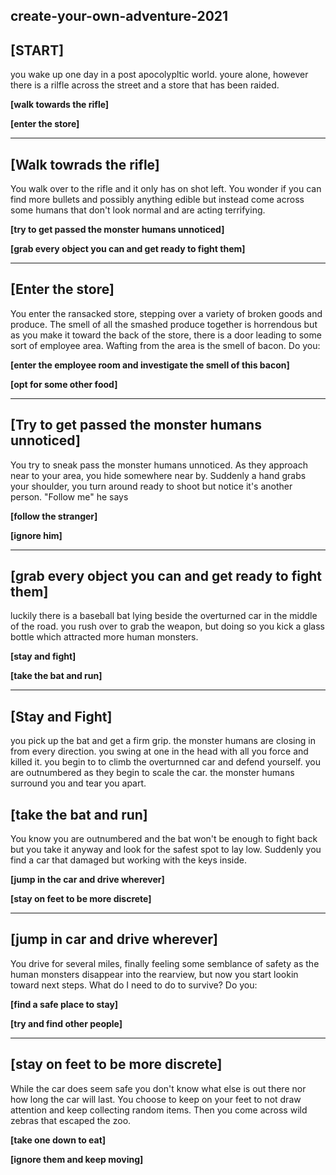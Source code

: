 ## create-your-own-adventure-2021

## [START]

you wake up one day in a post apocolypltic world. youre alone, however there is a rilfle across the street and a store that has been raided. 

**[walk towards the rifle]**

**[enter the store]**

---

## [Walk towrads the rifle]

You walk over to the rifle and it only has on shot left.  You wonder if you can find more bullets and possibly anything edible but instead come across some humans that don't look normal and are acting terrifying.

**[try to get passed the monster humans unnoticed]**

**[grab every object you can and get ready to fight them]**

---
## [Enter the store]
You enter the ransacked store, stepping over a variety of broken goods and produce. The smell of all the smashed produce together is horrendous but as you make it toward the back of the store, there is a door leading to some sort of employee area. Wafting from the area is the smell of bacon. Do you:

**[enter the employee room and investigate the smell of this bacon]**

**[opt for some other food]**

---
## [Try to get passed the monster humans unnoticed]
You try to sneak pass the monster humans unnoticed. As they approach near to your area, you hide somewhere near by. Suddenly a hand grabs your shoulder, you turn around ready to shoot but notice it's another person. "Follow me" he says

**[follow the stranger]**

**[ignore him]**

---

## [grab every object you can and get ready to fight them]
luckily there is a baseball bat lying beside the overturned car in the middle of the road. you rush over to grab the weapon, but doing so you kick a glass bottle which attracted more human monsters. 

**[stay and fight]**

**[take the bat and run]**

---

## [Stay and Fight]
you pick up the bat and get a firm grip. the monster humans are closing in from every direction. you swing at one in the head with all you force and killed it. you begin to to climb the overturnned car and defend yourself. you are outnumbered as they begin to scale the car. the monster humans surround you and tear you apart.
## [take the bat and run]
You know you are outnumbered and the bat won't be enough to fight back but you take it anyway and look for the safest spot to lay low.  Suddenly you find a car that damaged but working with the keys inside.

**[jump in the car and drive wherever]**

**[stay on feet to be more discrete]**

---
## [jump in car and drive wherever]
You drive for several miles, finally feeling some semblance of safety as the human monsters disappear into the rearview, but now you start lookin toward next steps. What do I need to do to survive? Do you:

**[find a safe place to stay]**

**[try and find other people]**

---
## [stay on feet to be more discrete]
While the car does seem safe you don't know what else is out there nor how long the car will last.  You choose to keep on your feet to not draw attention and keep collecting random items.  Then you come across 
wild zebras that escaped the zoo.

**[take one down to eat]**

**[ignore them and keep moving]**
